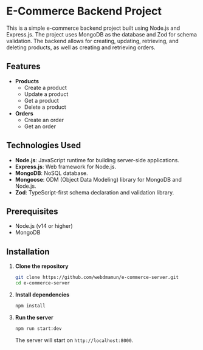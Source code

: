 # E-Commerce Backend Project

This is a simple e-commerce backend project built using Node.js and Express.js. The project uses MongoDB as the database and Zod for schema validation. The backend allows for creating, updating, retrieving, and deleting products, as well as creating and retrieving orders.

## Features

- **Products**
  - Create a product
  - Update a product
  - Get a product
  - Delete a product
- **Orders**
  - Create an order
  - Get an order

## Technologies Used

- **Node.js**: JavaScript runtime for building server-side applications.
- **Express.js**: Web framework for Node.js.
- **MongoDB**: NoSQL database.
- **Mongoose**: ODM (Object Data Modeling) library for MongoDB and Node.js.
- **Zod**: TypeScript-first schema declaration and validation library.

## Prerequisites

- Node.js (v14 or higher)
- MongoDB

## Installation

1. **Clone the repository**
   ```bash
   git clone https://github.com/webdmamun/e-commerce-server.git
   cd e-commerce-server
   ```

2. **Install dependencies**
   ```bash
   npm install
   ```

3. **Run the server**
   ```bash
   npm run start:dev
   ```

   The server will start on `http://localhost:8000`.

